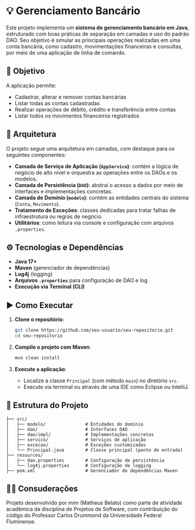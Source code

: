 
# 💡 Gerenciamento Bancário

Este projeto implementa um **sistema de gerenciamento bancário em Java**, estruturado com boas práticas de separação em camadas e uso do padrão DAO. Seu objetivo é simular as principais operações realizadas em uma conta bancária, como cadastro, movimentações financeiras e consultas, por meio de uma aplicação de linha de comando.

## 🎯 Objetivo

A aplicação permite:
- Cadastrar, alterar e remover contas bancárias
- Listar todas as contas cadastradas
- Realizar operações de débito, crédito e transferência entre contas
- Listar todos os movimentos financeiros registrados

## 🧱 Arquitetura

O projeto segue uma arquitetura em camadas, com destaque para os seguintes componentes:

- **Camada de Serviço de Aplicação (`AppService`)**: contém a lógica de negócio de alto nível e orquestra as operações entre os DAOs e os modelos.
- **Camada de Persistência (`DAO`)**: abstrai o acesso a dados por meio de interfaces e implementações concretas.
- **Camada de Domínio (`modelo`)**: contém as entidades centrais do sistema (`Conta`, `Movimento`).
- **Tratamento de Exceções**: classes dedicadas para tratar falhas de infraestrutura ou regras de negócio.
- **Utilitários**: como leitura via console e configuração com arquivos `.properties`.

## ⚙️ Tecnologias e Dependências

- **Java 17+**
- **Maven** (gerenciador de dependências)
- **Log4j** (logging)
- **Arquivos `.properties`** para configuração de DAO e log
- **Execução via Terminal (CLI)**

## ▶️ Como Executar

1. **Clone o repositório**:
   ```bash
   git clone https://github.com/seu-usuario/seu-repositorio.git
   cd seu-repositorio
   ```

2. **Compile o projeto com Maven**:
   ```bash
   mvn clean install
   ```

3. **Execute a aplicação**:
   - Localize a classe `Principal` (com método `main`) no diretório `src`.
   - Execute via terminal ou através de uma IDE como Eclipse ou IntelliJ.

## 📂 Estrutura do Projeto

```
├── src/
│   ├── modelo/               # Entidades do domínio
│   ├── dao/                  # Interfaces DAO
│   ├── dao/impl/             # Implementações concretas
│   ├── servico/              # Serviços de aplicação
│   ├── excecao/              # Exceções customizadas
│   └── Principal.java        # Classe principal (ponto de entrada)
├── resources/
│   ├── dao.properties        # Configuração de persistência
│   └── log4j.properties      # Configuração de logging
├── pom.xml                   # Gerenciador de dependências Maven
```

## 🧑‍💻 Consuderações

Projeto desenvolvido por mim (Matheus Belato) como parte de atividade acadêmica da disciplina de Projetos de Software, com contribuição do código do Professor Carlos Drummond da Universidade Federal Fluminense.

